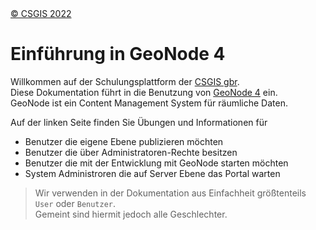 
<!-- the Menu -->
<link rel="stylesheet" media="all" href="styles.css" />
<div id="logo"><a href="https://csgis.de">© CSGIS 2022</a></div>
<div id="menu"></div>
<script src="menu.js"></script>
<!-- the Menu -->


# Einführung in GeoNode 4

Willkommen auf der Schulungsplattform der [CSGIS gbr](https://csgis.de).  
Diese Dokumentation führt in die Benutzung von [GeoNode 4](https://geonode.org) ein.  
GeoNode ist ein Content Management System für räumliche Daten.

Auf der linken Seite finden Sie Übungen und Informationen für

- Benutzer die eigene Ebene publizieren möchten
- Benutzer die über Administratoren-Rechte besitzen
- Benutzer die mit der Entwicklung mit GeoNode starten möchten
- System Administroren die auf Server Ebene das Portal warten


> Wir verwenden in der Dokumentation aus Einfachheit größtenteils `User` oder `Benutzer`.  
> Gemeint sind hiermit jedoch alle Geschlechter. 